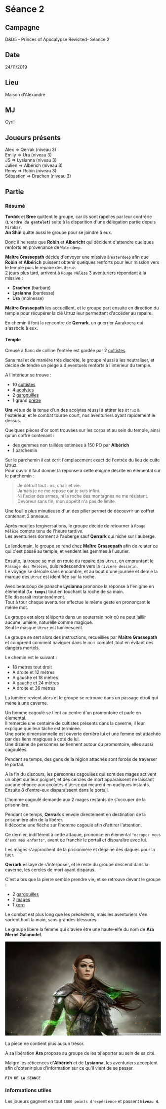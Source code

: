 # Séance 2

## Campagne

D&D5 - Princes of Apocalypse Revisited- Séance 2

## Date

24/11/2019

## Lieu

Maison d'Alexandre

## MJ

Cyril

## Joueurs présents

Alex => Qerrak (niveau 3)  
Emily => Ura (niveau 3)  
JS => Lysianna (niveau 3)  
Julien => Albérich (niveau 3)  
Remy => Robin (niveau 3)  
Sébastien => Drachen (niveau 3)  

## Partie

### Résumé

**Tordek** et **Bree** quittent le groupe, car ils sont rapellés par leur confrérie (**`L'ordre du gantelet`**) suite à la disparition d'une délégation partie depuis `Mirabar`.  
**An Shin** quitte aussi le groupe pour se joindre à eux.

Donc il ne reste que **Robin** et **Albericht** qui décident d'attendre quelques renforts en provenance de `Waterdeep`.

**Maître Grassepath** décide d'envoyer une missive à `Waterdeep` afin que **Robin** et **Albérich** puissent obtenir quelques renforts pour leur mission vers le temple puis le repaire des `Utruz`.  
2 jours plus tard, arrivent à `Rouge Mélèze` 3 aventuriers répondant à la missive :
 - **Drachen** (barbare)
 - **Lysianna** (bardesse)
 - **Ura** (moinesse)

**Maître Grassepath** les accueillent, et le groupe part ensuite en direction du temple pour récupérer la clé Utruz leur permettant d'accéder au repaire.

En chemin il font la rencontre de **Qerrark**, un guerrier Aarakocra qui s'associe à eux.

#### Temple

Creusé à flanc de colline l'entrée est gardée par 2 [cultistes](https://www.aidedd.org/dnd/monstres.php?vf=cultiste).


Sans mal et de manière très discrète, le groupe réussi à les neutraliser, et décide de tendre un piège à d'éventuels renforts à l'intérieur du temple.

A l'intérieur se trouve :
- 10 [cultistes](https://www.aidedd.org/dnd/monstres.php?vf=cultiste)
- 4 [acolytes](https://www.aidedd.org/dnd/monstres.php?vf=acolyte)
- 2 [gargouilles](https://www.aidedd.org/dnd/monstres.php?vf=gargouille)
- 1 grand [prêtre](https://www.aidedd.org/dnd/monstres.php?vf=pretre)

**Ura** vétue de la tenue d'un des acolytes réussi à attirer les `Utruz` à l'extérieur, et le combat tourne court, nos aventuriers ayant rapidement le dessus.

Quelques pièces d'or sont trouvées sur les corps et au sein du temple, ainsi qu'un coffre contenant :
- des gemmes non taillées estimées à 150 PO par **Albérich**
- 1 parchemin

Sur le parchemin il est écrit l'emplacement exact de l'entrée du lieu de culte Utruz.  
Pour ouvrir il faut donner la réponse à cette énigme décrite en élémental sur le parchemin :

> Je détruit tout : os, chair et vie.  
> Jamais je ne me repose car je suis infini.  
> Ni l'acier des armes, ni la roche des montagnes ne me résistent.  
> Dévoreur sans fin, mon appétit n'a pas de limite.

Une fouille plus minutieuse d'un des pilier permet de découvrir un coffret contenant 2 anneaux.

Après moultes tergiversations, le groupe décide de retourner à `Rouge Mélèze` compte tenu de l'heure tardive.  
Les aventuriers dorment à l'auberge sauf **Qerrark** qui niche sur l'auberge.

Le lendemain, le groupe se rend chez **Maître Grassepath** afin de relater ce qui c'est passé au temple, et vendent les gemmes à l'usurier.

Ensuite, la troupe se met en route du repaire des `Utruz`, en empruntant le `Passage des Mélèzes`, puis redescendre vers la `rivière dessarin`.  
Le voyage se déroule sans encombre, et au bout d'une journée et demie la marque des `Utruz` est identifiée sur la roche.

Avec beaucoup de panache **Lysianna** prononce la réponse à l'énigme en élémental (**`le temps`**) tout en touchant la roche de sa main.  
Elle disparaît instantanément.  
Tout à tour chaque aventurier effectue le même geste en prononçant le même mot.

Le groupe est alors téléporté dans un souterrain noir où ne peut jaillir aucune lumière, naturelle comme magique.  
Seul le masque `Utruz` est luminescent.

Le groupe se sert alors des instructions, recueillies par **Maître Grassepath** et comprend comment naviguer dans le noir complet ,tout en évitant des dangers mortels.

Le chemin est le suivant :
- 18 mètres tout droit
- A droite et 12 mètres
- A gauche et 18 mètres
- A gauche et 24 mètres
- A droite et 36 mètres

La lumière revient alors et le groupe se retrouve dans un passage étroit qui mène à une caverne.

Un homme cagoulé se tient au centre d'un promontoire et parle en élemental.  
Il remercie une centaine de cultistes présents dans la caverne, il leur explique que leur tâche est terminée.  
Une porte dimensionnelle est ouverte derrière lui et une femme est attachée par des liens magiques à coté de lui.  
Une dizaine de personnes se tiennent autour du promontoire, elles aussi cagoulées.

Pendant se temps, des gens de la région attachés sont forcés de traverser le portail.

A la fin du discours, les personnes cagoulées qui sont des mages activent un objet sur leur poignet, et des cercles de mort apparaissent ne laissant aucune chance aux acolytes d'`Utruz` qui meurent en quelques instants.  
Ensuite 8 d'entre-eux disparaissent dans le portail.

L'homme cagoulé demande aux 2 mages restants de s'occuper de la prisonnière.

Pendant ce temps, **Qerrark** s'envole directement en destination de la prisonnière afin de la libérer.  
Il décoche une flèche sur l'homme cagoulé afin d'attirer l'attention.

Ce dernier, indifférent à cette attaque, prononce en élémental `"occupez vous d'eux mes enfants"`, avant de franchir le portail et disparaître avec lui.

Les mages s'approchent de la prisionnière et dégaine des dagues pour la tuer.

**Qerrark** essaye de s'interposer, et le reste du groupe descend dans la caverne, les cercles de mort ayant disparus.

C'est alors que la pierre semble prendre vie, et se retrouve devant le groupe :
- 2 [gargouilles](https://www.aidedd.org/dnd/monstres.php?vf=gargouille)
- 2 [mages](https://www.aidedd.org/dnd/monstres.php?vf=lanceur-de-sorts-mage-niv-3)
- 1 [xorn](https://www.aidedd.org/dnd/monstres.php?vf=xorn)

Le combat est plus long que les précédents, mais les aventuriers s'en sortent haut la main, sans grandes blessures.

Le groupe libère la femme qui s'avère être une haute-elfe du nom de **Ara Meriel Galanodel**.

![Ara](./assets/images/persos/ara_meriel_galanodel.jpg)

La pièce ne contient plus aucun trésor.

A sa libération **Ara** propose au groupe de les téléporter au sein de sa cité.

Malgré les réticences d'**Albérich** et de **Lysianna**, les aventuriers acceptent afin d'obtenir plus d'information sur ce qu'il vient de se passer.

**`FIN DE LA SEANCE`**

### Informations utiles

Les joueurs gagnent en tout `1800 points d'expérience` et passent **`Niveau 4`**.